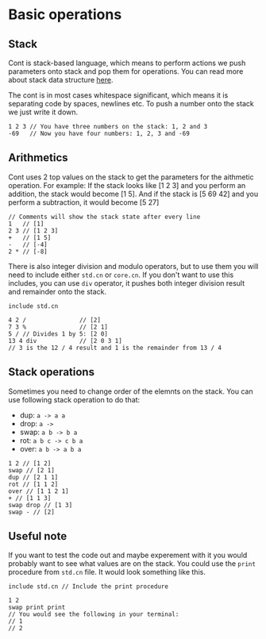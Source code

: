 # Basic operations

## Stack

Cont is stack-based language, which means to perform actions we push parameters onto stack and pop them for operations.
You can read more about stack data structure [here](https://en.wikipedia.org/wiki/Stack_(abstract_data_type)).

The cont is in most cases whitespace significant, which means it is separating code by spaces, newlines etc.
To push a number onto the stack we just write it down.
```
1 2 3 // You have three numbers on the stack: 1, 2 and 3
-69   // Now you have four numbers: 1, 2, 3 and -69
```

## Arithmetics
Cont uses 2 top values on the stack to get the parameters for the aithmetic operation.
For example:
If the stack looks like [1 2 3] and you perform an addition, the stack would become [1 5].
And if the stack is [5 69 42] and you perform a subtraction, it would become [5 27]
```
// Comments will show the stack state after every line
1   // [1]
2 3 // [1 2 3] 
+   // [1 5]
-   // [-4]
2 * // [-8]
```

There is also integer division and modulo operators, but to use them you will need to include either `std.cn` or `core.cn`.
If you don't want to use this includes, you can use `div` operator, it pushes both integer division result and remainder
onto the stack.
```
include std.cn

4 2 /               // [2]
7 3 %               // [2 1]
5 / // Divides 1 by 5: [2 0]
13 4 div            // [2 0 3 1]
// 3 is the 12 / 4 result and 1 is the remainder from 13 / 4
```

## Stack operations
Sometimes you need to change order of the elemnts on the stack. You can use following stack operation to do that:
* dup: `a -> a a`
* drop: `a -> `
* swap: `a b -> b a`
* rot: `a b c -> c b a`
* over: `a b -> a b a`
```
1 2 // [1 2]
swap // [2 1]
dup // [2 1 1]
rot // [1 1 2]
over // [1 1 2 1]
+ // [1 1 3]
swap drop // [1 3]
swap - // [2] 
```

## Useful note
If you want to test the code out and maybe experement with it you would probably want to see what values are on the stack.
You could use the `print` procedure from `std.cn` file. It would look something like this.
```
include std.cn // Include the print procedure

1 2
swap print print
// You would see the following in your terminal:
// 1
// 2
```